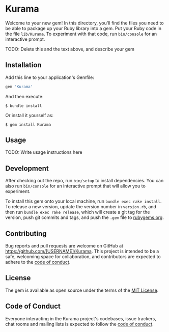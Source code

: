 # Kurama

Welcome to your new gem! In this directory, you'll find the files you need to be able to package up your Ruby library into a gem. Put your Ruby code in the file `lib/Kurama`. To experiment with that code, run `bin/console` for an interactive prompt.

TODO: Delete this and the text above, and describe your gem

## Installation

Add this line to your application's Gemfile:

```ruby
gem 'Kurama'
```

And then execute:

    $ bundle install

Or install it yourself as:

    $ gem install Kurama

## Usage

TODO: Write usage instructions here

## Development

After checking out the repo, run `bin/setup` to install dependencies. You can also run `bin/console` for an interactive prompt that will allow you to experiment.

To install this gem onto your local machine, run `bundle exec rake install`. To release a new version, update the version number in `version.rb`, and then run `bundle exec rake release`, which will create a git tag for the version, push git commits and tags, and push the `.gem` file to [rubygems.org](https://rubygems.org).

## Contributing

Bug reports and pull requests are welcome on GitHub at https://github.com/[USERNAME]/Kurama. This project is intended to be a safe, welcoming space for collaboration, and contributors are expected to adhere to the [code of conduct](https://github.com/[USERNAME]/Kurama/blob/master/CODE_OF_CONDUCT.md).


## License

The gem is available as open source under the terms of the [MIT License](https://opensource.org/licenses/MIT).

## Code of Conduct

Everyone interacting in the Kurama project's codebases, issue trackers, chat rooms and mailing lists is expected to follow the [code of conduct](https://github.com/[USERNAME]/Kurama/blob/master/CODE_OF_CONDUCT.md).
